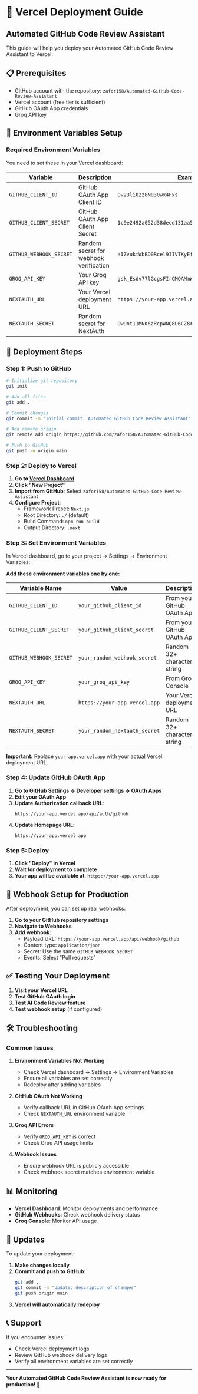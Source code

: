 # 🚀 Vercel Deployment Guide

## Automated GitHub Code Review Assistant

This guide will help you deploy your Automated GitHub Code Review Assistant to Vercel.

## 📋 Prerequisites

- GitHub account with the repository: `zafor158/Automated-GitHub-Code-Review-Assistant`
- Vercel account (free tier is sufficient)
- GitHub OAuth App credentials
- Groq API key

## 🔧 Environment Variables Setup

### Required Environment Variables

You need to set these in your Vercel dashboard:

| Variable | Description | Example |
|----------|-------------|---------|
| `GITHUB_CLIENT_ID` | GitHub OAuth App Client ID | `Ov23li02z8N030wx4Fxs` |
| `GITHUB_CLIENT_SECRET` | GitHub OAuth App Client Secret | `1c9e2492a052d38decd131aa51da8e1a60456b9b` |
| `GITHUB_WEBHOOK_SECRET` | Random secret for webhook verification | `aIZvuktWbBD0Rcel9IIVTKyEfrnWVVRh` |
| `GROQ_API_KEY` | Your Groq API key | `gsk_Esdv77lGcgsFIrCMOAMmWGdyb3FYhqo7q2ICxdQz6LNw` |
| `NEXTAUTH_URL` | Your Vercel deployment URL | `https://your-app.vercel.app` |
| `NEXTAUTH_SECRET` | Random secret for NextAuth | `OwUnt11MNK6zRcpWNQ8U6CZ8rL5iOxMQ` |

## 🚀 Deployment Steps

### Step 1: Push to GitHub

```bash
# Initialize git repository
git init

# Add all files
git add .

# Commit changes
git commit -m "Initial commit: Automated GitHub Code Review Assistant"

# Add remote origin
git remote add origin https://github.com/zafor158/Automated-GitHub-Code-Review-Assistant.git

# Push to GitHub
git push -u origin main
```

### Step 2: Deploy to Vercel

1. **Go to [Vercel Dashboard](https://vercel.com/dashboard)**
2. **Click "New Project"**
3. **Import from GitHub**: Select `zafor158/Automated-GitHub-Code-Review-Assistant`
4. **Configure Project**:
   - Framework Preset: `Next.js`
   - Root Directory: `./` (default)
   - Build Command: `npm run build`
   - Output Directory: `.next`

### Step 3: Set Environment Variables

In Vercel dashboard, go to your project → Settings → Environment Variables:

**Add these environment variables one by one:**

| Variable Name | Value | Description |
|---------------|-------|-------------|
| `GITHUB_CLIENT_ID` | `your_github_client_id` | From your GitHub OAuth App |
| `GITHUB_CLIENT_SECRET` | `your_github_client_secret` | From your GitHub OAuth App |
| `GITHUB_WEBHOOK_SECRET` | `your_random_webhook_secret` | Random 32+ character string |
| `GROQ_API_KEY` | `your_groq_api_key` | From Groq Console |
| `NEXTAUTH_URL` | `https://your-app.vercel.app` | Your Vercel deployment URL |
| `NEXTAUTH_SECRET` | `your_random_nextauth_secret` | Random 32+ character string |

**Important:** Replace `your-app.vercel.app` with your actual Vercel deployment URL.

### Step 4: Update GitHub OAuth App

1. **Go to GitHub Settings → Developer settings → OAuth Apps**
2. **Edit your OAuth App**
3. **Update Authorization callback URL**:
   ```
   https://your-app.vercel.app/api/auth/github
   ```
4. **Update Homepage URL**:
   ```
   https://your-app.vercel.app
   ```

### Step 5: Deploy

1. **Click "Deploy" in Vercel**
2. **Wait for deployment to complete**
3. **Your app will be available at**: `https://your-app.vercel.app`

## 🔗 Webhook Setup for Production

After deployment, you can set up real webhooks:

1. **Go to your GitHub repository settings**
2. **Navigate to Webhooks**
3. **Add webhook**:
   - Payload URL: `https://your-app.vercel.app/api/webhook/github`
   - Content type: `application/json`
   - Secret: Use the same `GITHUB_WEBHOOK_SECRET`
   - Events: Select "Pull requests"

## ✅ Testing Your Deployment

1. **Visit your Vercel URL**
2. **Test GitHub OAuth login**
3. **Test AI Code Review feature**
4. **Test webhook setup** (if configured)

## 🛠️ Troubleshooting

### Common Issues

1. **Environment Variables Not Working**
   - Check Vercel dashboard → Settings → Environment Variables
   - Ensure all variables are set correctly
   - Redeploy after adding variables

2. **GitHub OAuth Not Working**
   - Verify callback URL in GitHub OAuth App settings
   - Check `NEXTAUTH_URL` environment variable

3. **Groq API Errors**
   - Verify `GROQ_API_KEY` is correct
   - Check Groq API usage limits

4. **Webhook Issues**
   - Ensure webhook URL is publicly accessible
   - Check webhook secret matches environment variable

## 📊 Monitoring

- **Vercel Dashboard**: Monitor deployments and performance
- **GitHub Webhooks**: Check webhook delivery status
- **Groq Console**: Monitor API usage

## 🔄 Updates

To update your deployment:

1. **Make changes locally**
2. **Commit and push to GitHub**:
   ```bash
   git add .
   git commit -m "Update: description of changes"
   git push origin main
   ```
3. **Vercel will automatically redeploy**

## 📞 Support

If you encounter issues:
- Check Vercel deployment logs
- Review GitHub webhook delivery logs
- Verify all environment variables are set correctly

---

**Your Automated GitHub Code Review Assistant is now ready for production! 🎉**

